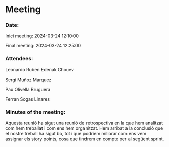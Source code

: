 # Meeting

### Date:
Inici meeting: 2024-03-24 12:10:00

Final meeting: 2024-03-24 12:25:00

### Attendees:
Leonardo Ruben Edenak Chouev

Sergi Muñoz Marquez

Pau Olivella Bruguera

Ferran Sogas Linares

### Minutes of the meeting:
Aquesta reunió ha sigut una reunió de retrospectiva en la que hem analitzat com hem treballat i com ens hem organitzat. Hem arribat a la conclusió que el nostre treball ha sigut bo, tot i que podríem millorar com ens vem assignar els story points, cosa que tindrem en compte per al següent sprint.
